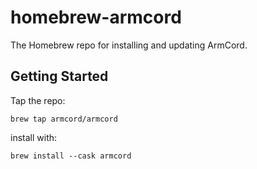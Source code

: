 # homebrew-armcord
The Homebrew repo for installing and updating ArmCord.

## Getting Started 
Tap the repo:
```
brew tap armcord/armcord
```

install with: 
```
brew install --cask armcord
```
